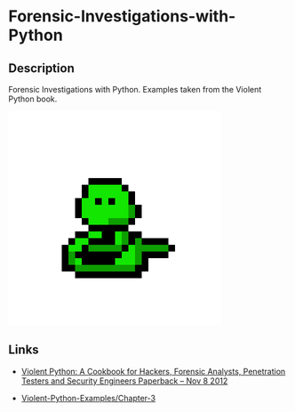 # Forensic-Investigations-with-Python

## Description

Forensic Investigations with Python. Examples taken from the Violent Python book.

![Snake](Snake.gif?raw=true "Snake")


[//]: # (Setup)


[//]: # (Run)



## Links

- [Violent Python: A Cookbook for Hackers, Forensic Analysts, Penetration Testers and Security Engineers Paperback – Nov 8 2012](https://www.amazon.ca/Violent-Python-Cookbook-Penetration-Engineers/dp/1597499579)

- [Violent-Python-Examples/Chapter-3](https://github.com/shadow-box/Violent-Python-Examples/tree/master/Chapter-3)
